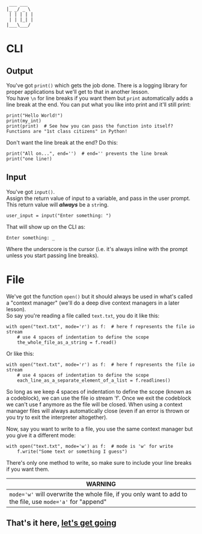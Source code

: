 ```
 ___ ___  
|_ _/ _ \ 
 | | | | |
 | | |_| |
|___\___/ 
```
# CLI
## Output
You've got `print()` which gets the job done. There is a logging library for proper applications but we'll get to that in another lesson.  
You have `\n` for line breaks if you want them but `print` automatically adds a line break at the end.
You can put what you like into print and it'll still print:  
```
print("Hello World!")
print(my_int)
print(print)  # See how you can pass the function into itself? Functions are "1st class citizens" in Python!
```
Don't want the line break at the end?
Do this:
```
print("All on...", end='')  # end='' prevents the line break
print("one line!)
```
## Input
You've got `input()`.  
Assign the return value of input to a variable, and pass in the user prompt. This return value will **_always_** be a `str`ing.  
```
user_input = input("Enter something: ")
```
That will show up on the CLI as:
```
Enter something: _
```
Where the underscore is the cursor (i.e. it's always inline with the prompt unless you start passing line breaks).

# File
We've got the function `open()` but it should always be used in what's called a "context manager" (we'll do a deep dive context managers in a later lesson).  
So say you're reading a file called `text.txt`, you do it like this:
```
with open("text.txt", mode='r') as f:  # here f represents the file io stream
    # use 4 spaces of indentation to define the scope
    the_whole_file_as_a_string = f.read()
```
Or like this:

```
with open("text.txt", mode='r') as f:  # here f represents the file io stream
    # use 4 spaces of indentation to define the scope
    each_line_as_a_separate_element_of_a_list = f.readlines()
```
So long as we keep 4 spaces of indentation to define the scope (known as a codeblock), we can use the file io stream 'f'. Once we exit the codeblock we can't use f anymore as the file will be closed. When using a context manager files will always automatically close (even if an error is thrown or you try to exit the interpreter altogether).


Now, say you want to write to a file, you use the same context manager but you give it a different mode:
```
with open("text.txt", mode='w') as f:  # mode is 'w' for write
    f.write("Some text or something I guess")
```
There's only one method to write, so make sure to include your line breaks if you want them.

| **WARNING** |
|-------------|
| `mode='w'` will overwrite the whole file, if you only want to add to the file, use `mode='a'` for "append" |

## That's it here, [let's get going](./05_operations.md)